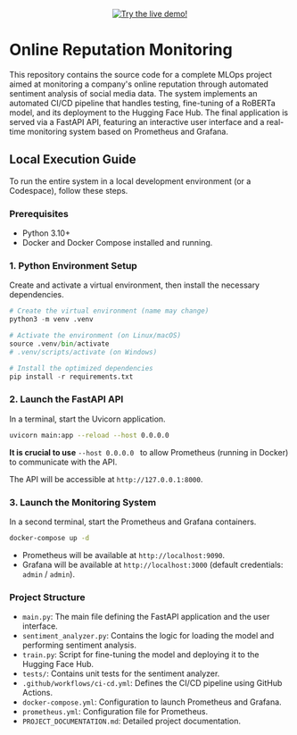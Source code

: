 <p align="center">
  <a href="https://huggingface.co/spaces/flaaa31/demo-sentiment" target="_blank">
    <img src="https://img.shields.io/badge/🔥_Live_Demo-Try_it_Online!-purple?style=for-the-badge&logo=huggingface" alt="Try the live demo!"/>
  </a>
</p>

# Online Reputation Monitoring

This repository contains the source code for a complete MLOps project aimed at monitoring a company's online reputation through automated sentiment analysis of social media data.
The system implements an automated CI/CD pipeline that handles testing, fine-tuning of a RoBERTa model, and its deployment to the Hugging Face Hub. 
The final application is served via a FastAPI API, featuring an interactive user interface and a real-time monitoring system based on Prometheus and Grafana.

## Local Execution Guide
To run the entire system in a local development environment (or a Codespace), follow these steps.

### Prerequisites
- Python 3.10+
- Docker and Docker Compose installed and running.

### 1. Python Environment Setup
Create and activate a virtual environment, then install the necessary dependencies.

```py
# Create the virtual environment (name may change)
python3 -m venv .venv

# Activate the environment (on Linux/macOS)
source .venv/bin/activate
# .venv/scripts/activate (on Windows)

# Install the optimized dependencies
pip install -r requirements.txt
```

### 2. Launch the FastAPI API
In a terminal, start the Uvicorn application. 

```bash
uvicorn main:app --reload --host 0.0.0.0
```
**It is crucial to use** ```--host 0.0.0.0 ```
to allow Prometheus (running in Docker) to communicate with the API.

The API will be accessible at ```http://127.0.0.1:8000```.

### 3. Launch the Monitoring System
In a second terminal, start the Prometheus and Grafana containers.
```bash
docker-compose up -d
```

- Prometheus will be available at ```http://localhost:9090```.
- Grafana will be available at ```http://localhost:3000``` (default credentials: ```admin``` / ```admin```).
### Project Structure
- ```main.py```: The main file defining the FastAPI application and the user interface.
- ```sentiment_analyzer.py```: Contains the logic for loading the model and performing sentiment analysis.
- ```train.py```: Script for fine-tuning the model and deploying it to the Hugging Face Hub.
- ```tests/```: Contains unit tests for the sentiment analyzer.
- ```.github/workflows/ci-cd.yml```: Defines the CI/CD pipeline using GitHub Actions.
- ```docker-compose.yml```: Configuration to launch Prometheus and Grafana.
- ```prometheus.yml```: Configuration file for Prometheus. 
- ```PROJECT_DOCUMENTATION.md```: Detailed project documentation.

